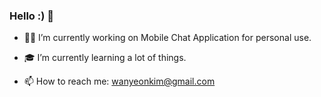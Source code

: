 ### Hello :) 👋


- 🕴🏻 I’m currently working on Mobile Chat Application for personal use.
- 🎓 I’m currently learning a lot of things.

- 📫 How to reach me: wanyeonkim@gmail.com




<!-- - 👯 I’m looking to collaborate on ... -->
<!-- - 🤔 I’m looking for help with ... -->
<!-- - 💬 Ask me about  -->
<!-- - 😄 Pronouns: ...
- ⚡ Fun fact: ... -->


